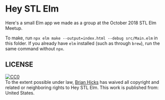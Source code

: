 # Hey STL Elm

Here's a small Elm app we made as a group at the October 2018 STL Elm Meetup.

To make, run `npx elm make --output=index.html --debug src/Main.elm` in this folder. If you already have `elm` installed (such as through `brew`), run the same command without `npx`.

## LICENSE

<p xmlns:dct="http://purl.org/dc/terms/" xmlns:vcard="http://www.w3.org/2001/vcard-rdf/3.0#">
  <a rel="license"
     href="http://creativecommons.org/publicdomain/zero/1.0/">
    <img src="http://i.creativecommons.org/p/zero/1.0/88x31.png" style="border-style: none;" alt="CC0" />
  </a>
  <br />
  To the extent possible under law,
  <a rel="dct:publisher"
     href="github.com/brianhicks">
    <span property="dct:title">Brian Hicks</span></a>
  has waived all copyright and related or neighboring rights to
  <span property="dct:title">Hey STL Elm</span>.
This work is published from:
<span property="vcard:Country" datatype="dct:ISO3166"
      content="US" about="github.com/brianhicks">
  United States</span>.
</p>
